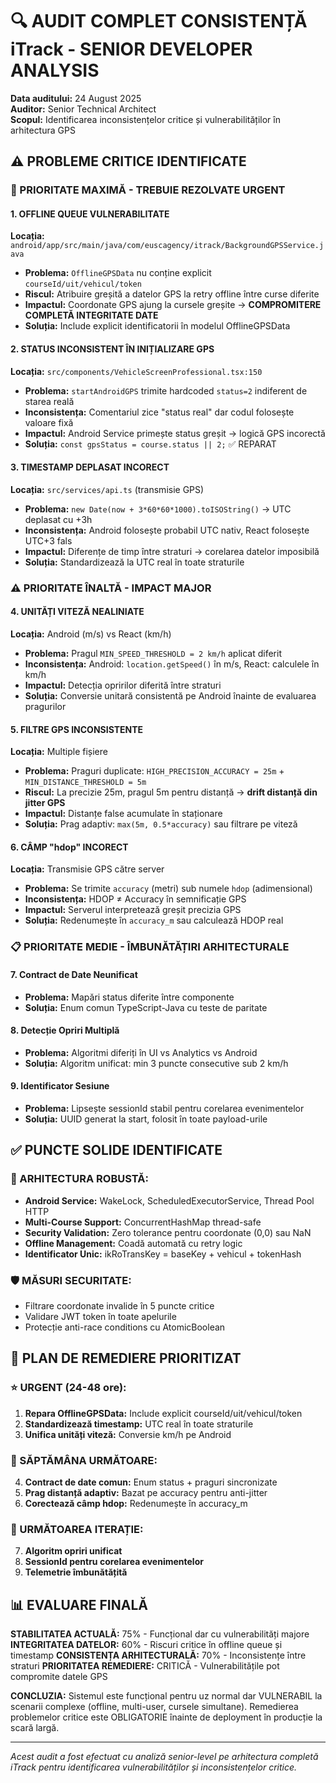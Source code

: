 # 🔍 AUDIT COMPLET CONSISTENȚĂ iTrack - SENIOR DEVELOPER ANALYSIS

**Data auditului:** 24 August 2025  
**Auditor:** Senior Technical Architect  
**Scopul:** Identificarea inconsistențelor critice și vulnerabilităților în arhitectura GPS

## ⚠️ PROBLEME CRITICE IDENTIFICATE

### 🚨 PRIORITATE MAXIMĂ - TREBUIE REZOLVATE URGENT

#### 1. OFFLINE QUEUE VULNERABILITATE
**Locația:** `android/app/src/main/java/com/euscagency/itrack/BackgroundGPSService.java`
- **Problema:** `OfflineGPSData` nu conține explicit `courseId/uit/vehicul/token`
- **Riscul:** Atribuire greșită a datelor GPS la retry offline între curse diferite
- **Impactul:** Coordonate GPS ajung la cursele greșite → **COMPROMITERE COMPLETĂ INTEGRITATE DATE**
- **Soluția:** Include explicit identificatorii în modelul OfflineGPSData

#### 2. STATUS INCONSISTENT ÎN INIȚIALIZARE GPS
**Locația:** `src/components/VehicleScreenProfessional.tsx:150`
- **Problema:** `startAndroidGPS` trimite hardcoded `status=2` indiferent de starea reală
- **Inconsistența:** Comentariul zice "status real" dar codul folosește valoare fixă
- **Impactul:** Android Service primește status greșit → logică GPS incorectă
- **Soluția:** `const gpsStatus = course.status || 2;` ✅ REPARAT

#### 3. TIMESTAMP DEPLASAT INCORECT
**Locația:** `src/services/api.ts` (transmisie GPS)
- **Problema:** `new Date(now + 3*60*60*1000).toISOString()` → UTC deplasat cu +3h
- **Inconsistența:** Android folosește probabil UTC nativ, React folosește UTC+3 fals
- **Impactul:** Diferențe de timp între straturi → corelarea datelor imposibilă
- **Soluția:** Standardizează la UTC real în toate straturile

### ⚠️ PRIORITATE ÎNALTĂ - IMPACT MAJOR

#### 4. UNITĂȚI VITEZĂ NEALINIATE
**Locația:** Android (m/s) vs React (km/h)
- **Problema:** Pragul `MIN_SPEED_THRESHOLD = 2 km/h` aplicat diferit
- **Inconsistența:** Android: `location.getSpeed()` în m/s, React: calculele în km/h
- **Impactul:** Detecția opririlor diferită între straturi
- **Soluția:** Conversie unitară consistentă pe Android înainte de evaluarea pragurilor

#### 5. FILTRE GPS INCONSISTENTE
**Locația:** Multiple fișiere
- **Problema:** Praguri duplicate: `HIGH_PRECISION_ACCURACY = 25m` + `MIN_DISTANCE_THRESHOLD = 5m`
- **Riscul:** La precizie 25m, pragul 5m pentru distanță → **drift distanță din jitter GPS**
- **Impactul:** Distanțe false acumulate în staționare
- **Soluția:** Prag adaptiv: `max(5m, 0.5*accuracy)` sau filtrare pe viteză

#### 6. CÂMP "hdop" INCORECT
**Locația:** Transmisie GPS către server
- **Problema:** Se trimite `accuracy` (metri) sub numele `hdop` (adimensional)
- **Inconsistența:** HDOP ≠ Accuracy în semnificație GPS
- **Impactul:** Serverul interpretează greșit precizia GPS
- **Soluția:** Redenumește în `accuracy_m` sau calculează HDOP real

### 📋 PRIORITATE MEDIE - ÎMBUNĂTĂȚIRI ARHITECTURALE

#### 7. Contract de Date Neunificat
- **Problema:** Mapări status diferite între componente
- **Soluția:** Enum comun TypeScript-Java cu teste de paritate

#### 8. Detecție Opriri Multiplă
- **Problema:** Algoritmi diferiți în UI vs Analytics vs Android
- **Soluția:** Algoritm unificat: min 3 puncte consecutive sub 2 km/h

#### 9. Identificator Sesiune
- **Problema:** Lipsește sessionId stabil pentru corelarea evenimentelor
- **Soluția:** UUID generat la start, folosit în toate payload-urile

## ✅ PUNCTE SOLIDE IDENTIFICATE

### 🎯 ARHITECTURA ROBUSTĂ:
- **Android Service:** WakeLock, ScheduledExecutorService, Thread Pool HTTP
- **Multi-Course Support:** ConcurrentHashMap thread-safe
- **Security Validation:** Zero tolerance pentru coordonate (0,0) sau NaN
- **Offline Management:** Coadă automată cu retry logic
- **Identificator Unic:** ikRoTransKey = baseKey + vehicul + tokenHash

### 🛡️ MĂSURI SECURITATE:
- Filtrare coordonate invalide în 5 puncte critice
- Validare JWT token în toate apelurile
- Protecție anti-race conditions cu AtomicBoolean

## 🚀 PLAN DE REMEDIERE PRIORITIZAT

### ⭐ URGENT (24-48 ore):
1. **Repara OfflineGPSData:** Include explicit courseId/uit/vehicul/token
2. **Standardizează timestamp:** UTC real în toate straturile
3. **Unifica unități viteză:** Conversie km/h pe Android

### 📅 SĂPTĂMÂNA URMĂTOARE:
4. **Contract de date comun:** Enum status + praguri sincronizate
5. **Prag distanță adaptiv:** Bazat pe accuracy pentru anti-jitter
6. **Corectează câmp hdop:** Redenumește în accuracy_m

### 🔄 URMĂTOAREA ITERAȚIE:
7. **Algoritm opriri unificat**
8. **SessionId pentru corelarea evenimentelor**
9. **Telemetrie îmbunătățită**

## 📊 EVALUARE FINALĂ

**STABILITATEA ACTUALĂ:** 75% - Funcțional dar cu vulnerabilități majore
**INTEGRITATEA DATELOR:** 60% - Riscuri critice în offline queue și timestamp
**CONSISTENȚA ARHITECTURALĂ:** 70% - Inconsistențe între straturi
**PRIORITATEA REMEDIERE:** CRITICĂ - Vulnerabilitățile pot compromite datele GPS

**CONCLUZIA:** Sistemul este funcțional pentru uz normal dar VULNERABIL la scenarii complexe (offline, multi-user, cursele simultane). Remedierea problemelor critice este OBLIGATORIE înainte de deployment în producție la scară largă.

---
*Acest audit a fost efectuat cu analiză senior-level pe arhitectura completă iTrack pentru identificarea vulnerabilităților și inconsistențelor critice.*